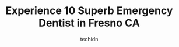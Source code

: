 ---
layout: ampstory
image: https://i0.wp.com/www.depkes.org/wp-content/uploads/2023/06/emergency-dentist-0-in-fresno-ca-1685794740.jpeg?resize=640,853
author: techidn
featured: false
description: Discover the impressive array of Emergency Dentist options in Fresno CA, where you can find 10 of the largest Emergency Dentist establishments in the area. From renowned classics to hidden g
title: Experience 10 Superb Emergency Dentist in Fresno CA
cover:
   title: Experience 10 Superb Emergency Dentist in Fresno CA
   subtitle: Rickpate
   background: https://www.depkes.org/wp-content/uploads/2023/06/emergency-dentist-0-in-fresno-ca-1685794740.jpeg

pages: 
 - layout: thirds
   top: <h1>#1 OnCall Dental - Fresno</h1>
   bottom: "<p>Once again, Excellent care at Mirelez Wellness! Dr. Gates and Danae were amazing!They did a crown replacement and made it a painless and pleasant experience. They really </p>"
   background: https://www.depkes.org/wp-content/uploads/2023/06/emergency-dentist-1-in-fresno-ca-1685794740.jpeg
   backgroundblur: true
 - layout: thirds
   top: <h1>#2 A Dental Care 24 Hrs</h1>
   bottom: "<p>Having a dental emergency during Christmas is not the best, yet A Dental Care 24 Hours was there for me the day after Christmas! I have now found my family dentist - a fa</p>"
   background: https://www.depkes.org/wp-content/uploads/2023/06/emergency-dentist-2-in-fresno-ca-1685794740.jpeg
   cta:
      link: https://www.depkes.org/blog/experience-10-superb-emergency-dentist-in-fresno-ca/
      text: Experience 10 Superb Emergency Dentist in Fresno CA
 - layout: thirds
   top: <h1>#3 W Dental - Fresno</h1>
   bottom: "<p>7730 N Fresno St # 104, Fresno, CA 93720, United States</p>"
   background: https://www.depkes.org/wp-content/uploads/2023/06/emergency-dentist-3-in-fresno-ca-1685794741.jpeg
   cta:
      link: https://www.depkes.org/blog/experience-10-superb-emergency-dentist-in-fresno-ca/
      text: Experience 10 Superb Emergency Dentist in Fresno CA
 - layout: thirds
   top: <h1>#4 Paladin Dental</h1>
   bottom: "<p>2268, 2747 W Bullard Ave #103, Fresno, CA 93711, United States</p>"
   background: https://images.unsplash.com/photo-1489694553447-4c9339da310d?ixlib=rb-4.0.3&ixid=MnwxMjA3fDB8MHxwaG90by1wYWdlfHx8fGVufDB8fHx8&auto=format&fit=crop&w=640&h=853&q=80
   cta:
      link: https://www.depkes.org/blog/experience-10-superb-emergency-dentist-in-fresno-ca/
      text: Experience 10 Superb Emergency Dentist in Fresno CA
 - layout: thirds
   top: <h1>#5 An Lac Dental, Inc.</h1>
   bottom: "<p>5160 N Fresno St # 102, Fresno, CA 93710, United States</p>"
   background: https://images.unsplash.com/photo-1580610447943-1bfbef5efe07?ixlib=rb-4.0.3&ixid=MnwxMjA3fDB8MHxwaG90by1wYWdlfHx8fGVufDB8fHx8&auto=format&fit=crop&w=640&h=853&q=80
   cta:
      link: https://www.depkes.org/blog/experience-10-superb-emergency-dentist-in-fresno-ca/
      text: Experience 10 Superb Emergency Dentist in Fresno CA
 - layout: thirds
   top: <h1>#6 Dr. Dennis E. Shamlian, DDS</h1>
   bottom: "<p>7077 N West Ave STE 107, Fresno, CA 93711, United States</p>"
   background: https://images.unsplash.com/photo-1536745287225-21d689278fd1?ixlib=rb-4.0.3&ixid=MnwxMjA3fDB8MHxwaG90by1wYWdlfHx8fGVufDB8fHx8&auto=format&fit=crop&w=640&h=853&q=80
   cta:
      link: https://www.depkes.org/blog/experience-10-superb-emergency-dentist-in-fresno-ca/
      text: Experience 10 Superb Emergency Dentist in Fresno CA
 - layout: thirds
   top: <h1>#7 Fresno Urgent Care Dental</h1>
   bottom: "<p>490 E Shaw Ave, Fresno, CA 93710, United States</p>"
   background: https://images.unsplash.com/photo-1547366785-564103df7e13?ixlib=rb-4.0.3&ixid=MnwxMjA3fDB8MHxwaG90by1wYWdlfHx8fGVufDB8fHx8&auto=format&fit=crop&w=640&h=853&q=80
   cta:
      link: https://www.depkes.org/blog/experience-10-superb-emergency-dentist-in-fresno-ca/
      text: Experience 10 Superb Emergency Dentist in Fresno CA
 - layout: thirds
   middle: Continue reading...
   background: https://images.unsplash.com/photo-1595364397663-fca4f075d796?ixlib=rb-4.0.3&ixid=MnwxMjA3fDB8MHxwaG90by1wYWdlfHx8fGVufDB8fHx8&auto=format&fit=crop&w=640&h=853&q=80
   cta:
      link: https://www.depkes.org/blog/experience-10-superb-emergency-dentist-in-fresno-ca/
      text: Experience 10 Superb Emergency Dentist in Fresno CA
      
---